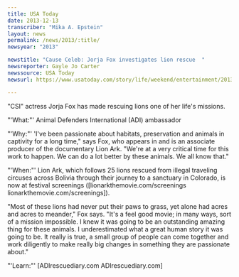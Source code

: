 ```yaml
---
title: USA Today
date: 2013-12-13
transcriber: "Mika A. Epstein"
layout: news
permalink: /news/2013/:title/
newsyear: "2013"

newstitle: "Cause Celeb: Jorja Fox investigates lion rescue  "
newsreporter: Gayle Jo Carter
newssource: USA Today
newsurl: https://www.usatoday.com/story/life/weekend/entertainment/2013/12/13/cause-celeb-jorja-fox-investigates-lion-rescue/4003625/

---
```


"CSI" actress Jorja Fox has made rescuing lions one of her life's missions.

"'What:"' Animal Defenders International (ADI) ambassador

"'Why:"' 'I've been passionate about habitats, preservation and animals in captivity for a long time," says Fox, who appears in and is an associate producer of the documentary Lion Ark. "We're at a very critical time for this work to happen. We can do a lot better by these animals. We all know that."

"'When:"' Lion Ark, which follows 25 lions rescued from illegal traveling circuses across Bolivia through their journey to a sanctuary in Colorado, is now at festival screenings ([lionarkthemovie.com/screenings lionarkthemovie.com/screenings]).

"Most of these lions had never put their paws to grass, yet alone had acres and acres to meander," Fox says. "It's a feel good movie; in many ways, sort of a mission impossible. I knew it was going to be an outstanding amazing thing for these animals. I underestimated what a great human story it was going to be. It really is true, a small group of people can come together and work diligently to make really big changes in something they are passionate about."

"'Learn:"' [ADIrescuediary.com ADIrescuediary.com]
